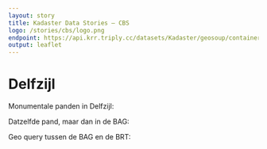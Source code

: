 ```yaml
---
layout: story
title: Kadaster Data Stories ― CBS
logo: /stories/cbs/logo.png
endpoint: https://api.krr.triply.cc/datasets/Kadaster/geosoup/containers/endpoint/sparql
output: leaflet
---
```


# Delfzijl

Monumentale panden in Delfzijl:

<div data-query data-query-sparql="monumenten.rq">
</div>

Datzelfde pand, maar dan in de BAG:

<div data-query
     data-query-endpoint="https://data.pdok.nl/sparql"
     data-query-sparql="pand.rq">
</div>

Geo query tussen de BAG en de BRT:

<div data-query data-query-sparql="brt.rq">
</div>
